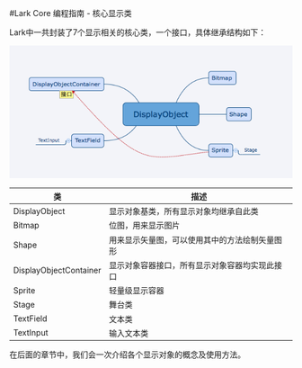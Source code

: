 #Lark Core 编程指南 - 核心显示类


Lark中一共封装了7个显示相关的核心类，一个接口，具体继承结构如下：

![display class](image/5-2-1.png)

| 类                     | 描述                                     |
| -----------------------|----------------------------------------- |
| DisplayObject          | 显示对象基类，所有显示对象均继承自此类        |
| Bitmap                 | 位图，用来显示图片                         |
| Shape                  | 用来显示矢量图，可以使用其中的方法绘制矢量图形 |
| DisplayObjectContainer | 显示对象容器接口，所有显示对象容器均实现此接口  |
| Sprite                 | 轻量级显示容器                             |
| Stage                  | 舞台类                                    |
| TextField              | 文本类                                    |
| TextInput              | 输入文本类                                 |

在后面的章节中，我们会一次介绍各个显示对象的概念及使用方法。